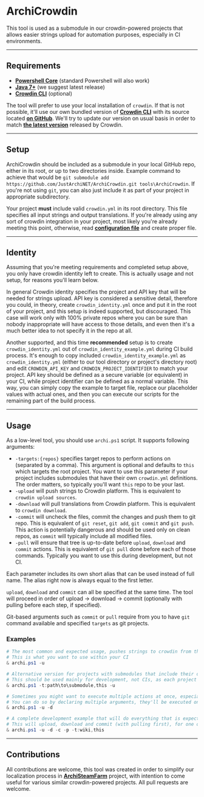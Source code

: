 # ArchiCrowdin

This tool is used as a submodule in our crowdin-powered projects that allows easier strings upload for automation purposes, especially in CI environments.

---

## Requirements

- **[Powershell Core](https://github.com/PowerShell/PowerShell)** (standard Powershell will also work)
- **[Java 7+](https://www.oracle.com/technetwork/java/javase/downloads/index.html)** (we suggest latest release)
- **[Crowdin CLI](https://support.crowdin.com/cli-tool/#installation)** (optional)

The tool will prefer to use your local installation of `crowdin`. If that is not possible, it'll use our own bundled version of **[Crowdin CLI](https://support.crowdin.com/cli-tool)** with its source located **[on GitHub](https://github.com/crowdin/crowdin-cli-2)**. We'll try to update our version on usual basis in order to match **[the latest version](https://downloads.crowdin.com/cli/v2/crowdin-cli.zip)** released by Crowdin.

---

## Setup

ArchiCrowdin should be included as a submodule in your local GitHub repo, either in its root, or up to two directories inside. Example command to achieve that would be `git submodule add https://github.com/JustArchiNET/ArchiCrowdin.git tools\ArchiCrowdin`. If you're not using `git`, you can also just include it as part of your project in appropriate subdirectory.

Your project **must** include valid `crowdin.yml` in its root directory. This file specifies all input strings and output translations. If you're already using any sort of crowdin integration in your project, most likely you're already meeting this point, otherwise, read **[configuration file](https://support.crowdin.com/configuration-file)** and create proper file.

---

## Identity

Assuming that you're meeting requirements and completed setup above, you only have crowdin identity left to create. This is actually usage and not setup, for reasons you'll learn below.

In general Crowdin identity specifies the project and API key that will be needed for strings upload. API key is considered a sensitive detail, therefore you could, in theory, create `crowdin_identity.yml` once and put it in the root of your project, and this setup is indeed supported, but discouraged. This case will work only with 100% private repos where you can be sure than nobody inappropriate will have access to those details, and even then it's a much better idea to not specify it in the repo at all.

Another supported, and this time **recommended** setup is to create `crowdin_identity.yml` out of `crowdin_identity_example.yml` during CI build process. It's enough to copy included `crowdin_identity_example.yml` as `crowdin_identity.yml` (either to our tool directory or project's directory root) and edit `CROWDIN_API_KEY` and `CROWDIN_PROJECT_IDENTIFIER` to match your project. API key should be defined as a secure variable (or equivalent) in your CI, while project identifier can be defined as a normal variable. This way, you can simply copy the example to target file, replace our placeholder values with actual ones, and then you can execute our scripts for the remaining part of the build process.

---

## Usage

As a low-level tool, you should use `archi.ps1` script. It supports following arguments:

- `-targets:{repos}` specifies target repos to perform actions on (separated by a comma). This argument is optional and defaults to `this` which targets the root project. You want to use this parameter if your project includes submodules that have their own `crowdin.yml` definitions. The order matters, so typically you'll want `this` repo to be your last.
- `-upload` will push strings to Crowdin platform. This is equivalent to `crowdin upload sources`.
- `-download` will pull translations from Crowdin platform. This is equivalent to `crowdin download`.
- `-commit` will uncheck the files, commit the changes and push them to git repo. This is equivalent of `git reset`, `git add`, `git commit` and `git push`. This action is potentially dangerous and should be used only on clean repos, as `commit` will typically include all modified files.
- `-pull` will ensure that tree is up-to-date before `upload`, `download` and `commit` actions. This is equivalent of `git pull` done before each of those commands. Typically you want to use this during development, but not CI.

Each parameter includes its own short alias that can be used instead of full name. The alias right now is always equal to the first letter.

`upload`, `download` and `commit` can all be specified at the same time. The tool will proceed in order of upload -> download -> commit (optionally with pulling before each step, if specified).

Git-based arguments such as `commit` or `pull` require from you to have `git` command available and specified `targets` as git projects.

### Examples

```powershell
# The most common and expected usage, pushes strings to crowdin from this repo, defaults to -t:this
# This is what you want to use within your CI
& archi.ps1 -u

# Alternative version for projects with submodules that include their own crowdin.yml definitions
# This should be used mainly for development, not CIs, as each project should have its own CI process
& archi.ps1 -t:path\to\submodule,this -u

# Sometimes you might want to execute multiple actions at once, especially for syncing the tree (upload + download)
# You can do so by declaring multiple arguments, they'll be executed one after another in fixed order specified in usage
& archi.ps1 -u -d

# A complete development example that will do everything that is expected from crowdin integration
# This will upload, download and commit (with pulling first), for one of our submodules and the root project itself
& archi.ps1 -u -d -c -p -t:wiki,this
```

---

## Contributions

All contributions are welcome, this tool was created in order to simplify our localization process in **[ArchiSteamFarm](https://github.com/JustArchiNET/ArchiSteamFarm)** project, with intention to come useful for various similar crowdin-powered projects. All pull requests are welcome.
